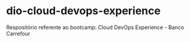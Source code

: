 # dio-cloud-devops-experience
Respositório referente ao bootcamp: Cloud DevOps Experience - Banco Carrefour
